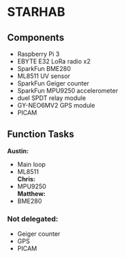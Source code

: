 # STARHAB

## Components
- Raspberry Pi 3
- EBYTE E32 LoRa radio x2
- SparkFun BME280
- ML8511 UV sensor
- SparkFun Geiger counter
- SparkFun MPU9250 accelerometer
- duel SPDT relay module
- GY-NEO6MV2 GPS module
- PICAM

## Function Tasks
<b>Austin:</b>
- Main loop
- ML8511<br>
<b>Chris:</b>
- MPU9250<br>
<b>Matthew:</b>
- BME280

### Not delegated:
- Geiger counter
- GPS
- PICAM
